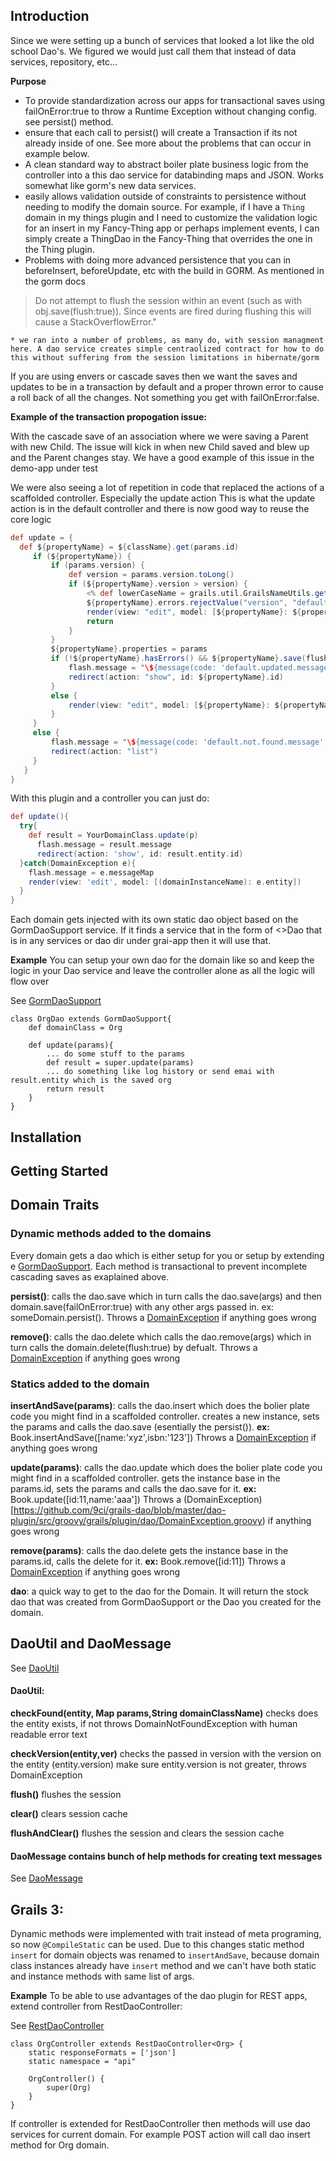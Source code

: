 ## Introduction

Since we were setting up a bunch of services that looked a lot like the old school Dao's. We figured we would just call them that instead of data services, repository, etc...

**Purpose**

* To provide standardization across our apps for transactional saves using failOnError:true to throw a Runtime Exception without changing config. see persist() method.
* ensure that each call to persist() will create a Transaction if its not already inside of one. See more about the problems that can occur in example below.
* A clean standard way to abstract boiler plate business logic from the controller into a this dao service for databinding maps and JSON. Works somewhat like gorm's new data services. 
* easily allows validation outside of constraints to persistence without needing to modify the domain source. For example, if I have a `Thing` domain in my things plugin and I need to customize the validation logic for an insert in my Fancy-Thing app or perhaps implement events, I can simply create a ThingDao in the Fancy-Thing that overrides the one in the Thing plugin. 
* Problems with doing more advanced persistence that you can in beforeInsert, beforeUpdate, etc with the build in GORM. As mentioned in the gorm docs
> Do not attempt to flush the session within an event (such as with obj.save(flush:true)). Since events are fired during flushing this will cause a StackOverflowError."

    * we ran into a number of problems, as many do, with session managment here. A dao service creates simple centraolized contract for how to do this without suffering from the session limitations in hibernate/gorm

If you are using envers or cascade saves then we want the saves and updates to be in a transaction by default and a proper thrown error to cause a roll back of all the changes. Not something you get with failOnError:false.

**Example of the transaction propogation issue:** 

With the cascade save of an association where we were saving a Parent with new Child. The issue will kick in  when new Child saved and blew up and the Parent changes stay. We have a good example of this issue in the demo-app under test

We were also seeing a lot of repetition in code that replaced the actions of a scaffolded controller. Especially the update action
This is what the update action is in the default controller and there is now good way to reuse the core logic

```groovy
def update = {
  def ${propertyName} = ${className}.get(params.id)
     if (${propertyName}) {
         if (params.version) {
             def version = params.version.toLong()
             if (${propertyName}.version > version) {
                 <% def lowerCaseName = grails.util.GrailsNameUtils.getPropertyName(className) %>
                 ${propertyName}.errors.rejectValue("version", "default.optimistic.locking.failure", [message(code: '${domainClass.propertyName}.label', default: '${className}')] as Object[], "Another user has updated this ${className} while you were editing")
                 render(view: "edit", model: [${propertyName}: ${propertyName}])
                 return
             }
         }
         ${propertyName}.properties = params
         if (!${propertyName}.hasErrors() && ${propertyName}.save(flush: true)) {
             flash.message = "\${message(code: 'default.updated.message', args: [message(code: '${domainClass.propertyName}.label', default: '${className}'), ${propertyName}.id])}"
             redirect(action: "show", id: ${propertyName}.id)
         }
         else {
             render(view: "edit", model: [${propertyName}: ${propertyName}])
         }
     }
     else {
         flash.message = "\${message(code: 'default.not.found.message', args: [message(code: '${domainClass.propertyName}.label', default: '${className}'), params.id])}"
         redirect(action: "list")
     }
   }
}
```

With this plugin and a controller you can just do:

```groovy
def update(){
  try{
    def result = YourDomainClass.update(p)
      flash.message = result.message
      redirect(action: 'show', id: result.entity.id)
  }catch(DomainException e){
    flash.message = e.messageMap
    render(view: 'edit', model: [(domainInstanceName): e.entity])
  }
}
```
    
Each domain gets injected with its own static dao object based on the GormDaoSupport service. If it finds a service that in the form of <<Domain Name>>Dao that is in any services or dao dir under grai-app then it will use that.

**Example** You can setup your own dao for the domain like so and keep the logic in your Dao service and leave the controller alone as all the logic will flow over

See [GormDaoSupport](https://github.com/9ci/grails-dao/blob/master/dao-plugin/src/groovy/grails/plugin/dao/GormDaoSupport.groovy)

```
class OrgDao extends GormDaoSupport{ 
    def domainClass = Org
    
    def update(params){
        ... do some stuff to the params
        def result = super.update(params)
        ... do something like log history or send emai with result.entity which is the saved org
        return result
    }
}
```

## Installation

## Getting Started

## Domain Traits
    
### Dynamic methods added to the domains

Every domain gets a dao which is either setup for you or setup by extending e [GormDaoSupport](https://github.com/9ci/grails-dao/blob/grails3/dao-plugin/src/main/groovy/grails/plugin/dao/GormDaoSupport.groovy). Each method is transactional to prevent incomplete cascading saves as exaplained above.

**persist()**: calls the dao.save which in turn calls the dao.save(args) and then domain.save(failOnError:true) with any other args passed in. ex: someDomain.persist(). Throws a [DomainException](https://github.com/9ci/grails-dao/blob/master/dao-plugin/src/groovy/grails/plugin/dao/DomainException.groovy) if anything goes wrong 

**remove()**:  calls the dao.delete which calls the dao.remove(args) which in turn calls the domain.delete(flush:true) by defualt. Throws a [DomainException](https://github.com/9ci/grails-dao/blob/master/dao-plugin/src/groovy/grails/plugin/dao/DomainException.groovy) if anything goes wrong 

### Statics added to the domain

**insertAndSave(params)**:  calls the dao.insert which does the bolier plate code you might find in a scaffolded controller. creates a new instance, sets the params and calls the dao.save (esentially the persist()). **ex:** Book.insertAndSave([name:'xyz',isbn:'123']) Throws a [DomainException](https://github.com/9ci/grails-dao/blob/master/dao-plugin/src/groovy/grails/plugin/dao/DomainException.groovy) if anything goes wrong

**update(params)**:  calls the dao.update which does the bolier plate code you might find in a scaffolded controller. gets the instance base in the params.id, sets the params and calls the dao.save for it. **ex:** Book.update([id:11,name:'aaa']) Throws a (DomainException)[https://github.com/9ci/grails-dao/blob/master/dao-plugin/src/groovy/grails/plugin/dao/DomainException.groovy) if anything goes wrong 

**remove(params)**:  calls the dao.delete gets the instance base in the params.id, calls the delete for it. **ex:** Book.remove([id:11]) Throws a [DomainException](https://github.com/9ci/grails-dao/blob/master/dao-plugin/src/groovy/grails/plugin/dao/DomainException.groovy) if anything goes wrong 

**dao**: a quick way to get to the dao for the Domain. It will return the stock dao that was created from GormDaoSupport or the Dao you created for the domain.

## DaoUtil and DaoMessage

See [DaoUtil](https://github.com/9ci/grails-dao/blob/grails3/dao-plugin/src/main/groovy/grails/plugin/dao/DaoUtil.groovy)

#### DaoUtil:

**checkFound(entity, Map params,String domainClassName)** checks does the entity exists, if not throws DomainNotFoundException with human readable error text

**checkVersion(entity,ver)** checks the passed in version with the version on the entity (entity.version) make sure entity.version is not greater, throws DomainException

**flush()** flushes the session

**clear()** clears session cache

**flushAndClear()** flushes the session and clears the session cache

#### DaoMessage contains bunch of help methods for creating text messages

See [DaoMessage](https://github.com/9ci/grails-dao/blob/grails3/dao-plugin/src/main/groovy/grails/plugin/dao/DaoMessage.groovy)

## Grails 3:
Dynamic methods were implemented with trait instead of meta programing, so now `@CompileStatic` can be used.
Due to this changes static method `insert` for domain objects was renamed to `insertAndSave`, because domain class instances
already have `insert` method and we can't have both static and instance methods with same list of args.


**Example** To be able to use advantages of the dao plugin for REST apps, extend controller from RestDaoController:

See [RestDaoController](https://github.com/9ci/grails-dao/blob/grails3/dao-plugin/src/main/groovy/grails/plugin/dao/RestDaoController.groovy)

```
class OrgController extends RestDaoController<Org> {
    static responseFormats = ['json']
    static namespace = "api"

    OrgController() {
        super(Org)
    }
}
```

If controller is extended for RestDaoController then methods will use dao services for current domain. For example
POST action will call dao insert method for Org domain.



